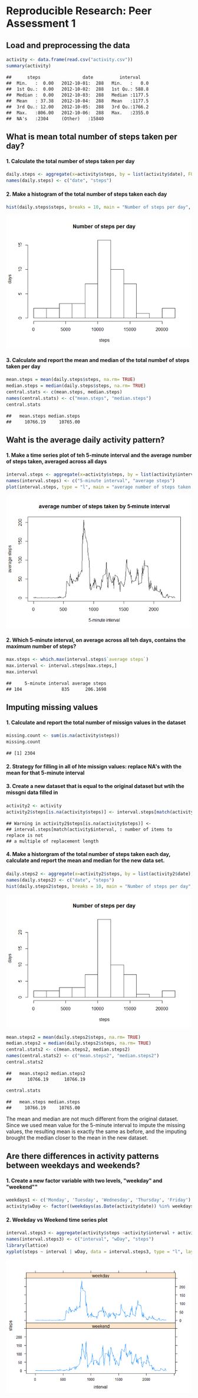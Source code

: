 # Reproducible Research: Peer Assessment 1



## Load and preprocessing the data


```r
activity <- data.frame(read.csv("activity.csv"))
summary(activity)
```

```
##      steps                date          interval     
##  Min.   :  0.00   2012-10-01:  288   Min.   :   0.0  
##  1st Qu.:  0.00   2012-10-02:  288   1st Qu.: 588.8  
##  Median :  0.00   2012-10-03:  288   Median :1177.5  
##  Mean   : 37.38   2012-10-04:  288   Mean   :1177.5  
##  3rd Qu.: 12.00   2012-10-05:  288   3rd Qu.:1766.2  
##  Max.   :806.00   2012-10-06:  288   Max.   :2355.0  
##  NA's   :2304     (Other)   :15840
```

## What is mean total number of steps taken per day?

#### 1. Calculate the total number of steps taken per day


```r
daily.steps <- aggregate(x=activity$steps, by = list(activity$date), FUN = sum )
names(daily.steps) <- c("date", "steps")
```

#### 2. Make a histogram of the total number of steps taken each day

```r
hist(daily.steps$steps, breaks = 10, main = "Number of steps per day", xlab = "steps", ylab = "days")
```

![](PA1_template_files/figure-html/unnamed-chunk-3-1.png)<!-- -->

#### 3. Calculate and report the mean and median of the total numbef of steps taken per day

```r
mean.steps = mean(daily.steps$steps, na.rm= TRUE)
median.steps = median(daily.steps$steps, na.rm= TRUE)
central.stats <- c(mean.steps, median.steps)
names(central.stats) <- c("mean.steps", "median.steps")
central.stats
```

```
##   mean.steps median.steps 
##     10766.19     10765.00
```


## Waht is the average daily activity pattern?

#### 1. Make a time series plot of teh 5-minute interval and the average number of steps taken, averaged across all days

```r
interval.steps <- aggregate(x=activity$steps, by = list(activity$interval), FUN = mean, na.rm = TRUE )
names(interval.steps) <- c("5-minute interval", "average steps")
plot(interval.steps, type = "l", main = "average number of steps taken by 5-minute interval")       
```

![](PA1_template_files/figure-html/unnamed-chunk-5-1.png)<!-- -->

#### 2. Which 5-minute interval, on average across all teh days, contains the maximum number of steps?

```r
max.steps <- which.max(interval.steps$`average steps`)
max.interval <- interval.steps[max.steps,]
max.interval
```

```
##     5-minute interval average steps
## 104               835      206.1698
```


## Imputing missing values
#### 1. Calculate and report the total number of missign values in the dataset

```r
missing.count <- sum(is.na(activity$steps))
missing.count
```

```
## [1] 2304
```

#### 2. Strategy for filling in all of hte missign values: replace NA's with the mean for that 5-minute interval

#### 3. Create a new dataset that is equal to the original dataset but wtih the missgni data filled in

```r
activity2 <- activity
activity2$steps[is.na(activity$steps)] <- interval.steps[match(activity$interval, interval.steps$`5-minute interval`),2]
```

```
## Warning in activity2$steps[is.na(activity$steps)] <-
## interval.steps[match(activity$interval, : number of items to replace is not
## a multiple of replacement length
```

#### 4. Make a historgram of the total number of steps taken each day, calculate and report the mean and median for the new data set. 

```r
daily.steps2 <- aggregate(x=activity2$steps, by = list(activity2$date), FUN = sum )
names(daily.steps2) <- c("date", "steps")
hist(daily.steps2$steps, breaks = 10, main = "Number of steps per day", xlab = "steps", ylab = "days")
```

![](PA1_template_files/figure-html/unnamed-chunk-9-1.png)<!-- -->

```r
mean.steps2 = mean(daily.steps2$steps, na.rm= TRUE)
median.steps2 = median(daily.steps2$steps, na.rm= TRUE)
central.stats2 <- c(mean.steps2, median.steps2)
names(central.stats2) <- c("mean.steps2", "median.steps2")
central.stats2
```

```
##   mean.steps2 median.steps2 
##      10766.19      10766.19
```

```r
central.stats
```

```
##   mean.steps median.steps 
##     10766.19     10765.00
```

The mean and median are not much different from the original dataset. Since we used mean value for the 5-minute interval to impute the missing values, the resulting mean is exactly the same as before, and the imputing brought the median closer to the mean in the new dataset.


## Are there differences in activity patterns between weekdays and weekends?

#### 1. Create a new factor variable with two levels, "weekday" and "weekend""

```r
weekdays1 <- c('Monday', 'Tuesday', 'Wednesday', 'Thursday', 'Friday')
activity$wDay <- factor((weekdays(as.Date(activity$date)) %in% weekdays1), levels=c(FALSE, TRUE), labels=c('weekend', 'weekday'))
```

#### 2. Weekday vs Weekend time series plot

```r
interval.steps3 <- aggregate(activity$steps ~activity$interval + activity$wDay, FUN = mean, na.rm = TRUE )
names(interval.steps3) <- c("interval", "wDay", "steps")
library(lattice)
xyplot(steps ~ interval | wDay, data = interval.steps3, type = "l", layout = c(1,2))
```

![](PA1_template_files/figure-html/unnamed-chunk-11-1.png)<!-- -->

